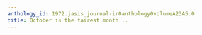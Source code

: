 ```yaml
---
anthology_id: 1972.jasis_journal-ir0anthology0volumeA23A5.0
title: October is the fairest month ..
---
```

